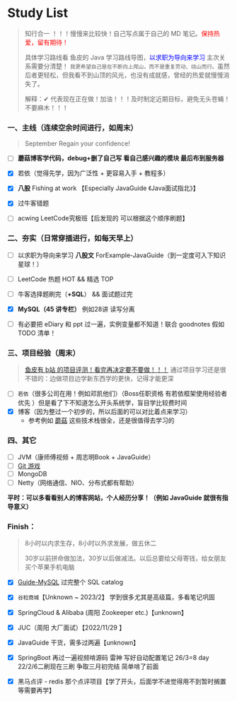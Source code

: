 # Study List

> 知行合一 ！！！慢慢来比较快！自己写点属于自己的 MD 笔记。<font color=red>保持热爱，留有期待！</font>
>
> 具体学习路线看 鱼皮的 Java 学习路线导图，<font color=blue>以求职为导向来学习</font> 主次关系需要分清楚！
> `我更希望自己是在不断向上爬山，而不是重复劳动、绕山而行。`虽然后者更轻松，但我看不到山顶的风光，也没有成就感，曾经的热爱就慢慢消失了。
>
> 解释：✔ 代表现在正在做！加油！！！及时制定近期目标，避免无头苍蝇！不要麻木！！！

### 一、主线（连续空余时间进行，如周末）

> September Regain your confidence!

- [ ] **蘑菇博客学代码，debug+删了自己写 看自己感兴趣的模块    最后布到服务器**
- [x] 若依（觉得先学，因为广泛性 + 更容易入手 + 教程多）
- [x] **八股** Fishing at work 【Especially JavaGuide 《Java面试指北》】
- [x] 过牛客错题
- [ ] acwing   LeetCode究极班【后发现的  可以根据这个顺序刷题】





### 二、夯实（日常穿插进行，如每天早上）

- [ ] 以求职为导向来学习 **八股文** ForExample-JavaGuide（到一定度可入下知识星球！）
- [ ] LeetCode 热题 HOT && 精选 TOP
- [ ] 牛客选择题刷完（**+SQL**） && 面试题过完
- [x] **MySQL（45 讲专栏）**  例如28讲 读写分离
- [ ] 有必要把 eDiary 和 ppt 过一遍，实例变量都不知道！联合 goodnotes 假如 TODO 清单！



### 三、项目经验（周末）

> [鱼皮有 b站 的项目评测！看完再决定要不要做！！！](https://www.bilibili.com/video/BV1PG4y1s7io/?spm_id_from=333.788&vd_source=0f3bf62c50d57c4a7d85b89b4d2633e0)
> 通过项目学习还是很不错的：边做项目边学新东西学的更快，记得才能更深

- [ ] `若依`（很多公司在用！例如邓凯他们）（Boss任职资格 有若依框架使用经验者优先 ）但是看了下不知道怎么开头系统学，盲目学比较费时间
- [x] 博客（因为整过一个初步的，所以后面的可以对比着点来学习）
  * 参考例如 [蘑菇](https://gitee.com/moxi159753/mogu_blog_v2) 这些技术栈很全，还是很值得去学习的



### 四、其它

- [ ] JVM（康师傅视频 + 周志明Book + JavaGuide）
- [ ] [Git 游戏](https://oschina.gitee.io/learn-git-branching/)
- [ ] MongoDB
- [ ] Netty（网络通信、NIO、分布式都有帮助）

**平时：可以多看看别人的博客网站，个人经历分享！（例如 JavaGuide 就很有指导意义）**





### Finish：

> 8小时以内求生存，8小时以外求发展，做五休二
>
> 30岁以前拼命做加法，30岁以后做减法。以后总要给父母寄钱，给女朋友买个苹果手机电脑

- [x] [Guide-MySQL](https://javaguide.cn/database/sql/sql-syntax-summary.html) 过完整个 SQL catalog
- [x] `谷粒商城`【Unknown ~ 2023/2】 学到很多尤其是高级篇，多看笔记巩固
- [x] SpringCloud & Alibaba (周阳 Zookeeper etc.)【unknown】
- [x] JUC（周阳 大厂面试）【2022/11/29 】
- [x] JavaGuide 干货，需多过两遍【unknown】
- [x] SpringBoot 再过一遍视频啃源码 雷神  写好自动配置笔记   26/3=8 day  22/2/6二刷现在三刷   争取三月初完结   简单啃了前面
- [x] 黑马点评 - redis 那个点评项目【学了开头，后面学不进觉得用不到暂时搁置等需要再学】

